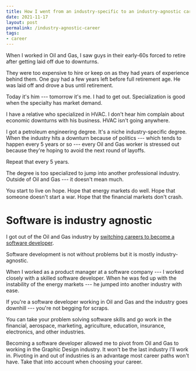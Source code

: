 ```yaml
---
title: How I went from an industry-specific to an industry-agnostic career
date: 2021-11-17
layout: post
permalink: /industry-agnostic-career
tags:
- career
---
```


When I worked in Oil and Gas, I saw guys in their early-60s forced to retire after getting laid off due to downturns.

They were too expensive to hire or keep on as they had years of experience behind them. One guy had a few years left before full retirement age. He was laid off and drove a bus until retirement.

Today it's him --- tomorrow it's me. I had to get out. Specialization is good when the specialty has market demand.

I have a relative who specialized in HVAC. I don't hear him complain about economic downturns with his business. HVAC isn't going anywhere.

I got a petroleum engineering degree. It's a niche industry-specific degree. When the industry hits a downturn because of politics --- which tends to happen every 5 years or so --- every Oil and Gas worker is stressed out because they're hoping to avoid the next round of layoffs.

Repeat that every 5 years.

The degree is too specialized to jump into another professional industry. Outside of Oil and Gas --- it doesn't mean much.

You start to live on hope. Hope that energy markets do well. Hope that someone doesn't start a war. Hope that the financial markets don't crash.

# Software is industry agnostic

I got out of the Oil and Gas industry by [switching careers to become a software developer](/switching-careers-from-oil-to-software).

Software development is not without problems but it is mostly industry-agnostic.

When I worked as a product manager at a software company --- I worked closely with a skilled software developer. When he was fed up with the instability of the energy markets --- he jumped into another industry with ease.

If you're a software developer working in Oil and Gas and the industry goes downhill --- you're not begging for scraps.

You can take your problem solving software skills and go work in the financial, aerospace, marketing, agriculture, education, insurance, electronics, and other industries.

Becoming a software developer allowed me to pivot from Oil and Gas to working in the Graphic Design industry. It won't be the last industry I'll work in. Pivoting in and out of industries is an advantage most career paths won't have. Take that into account when choosing your career.